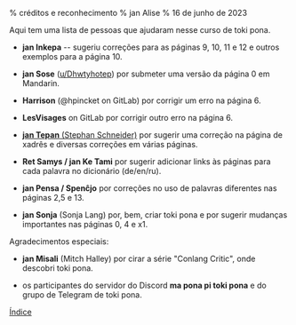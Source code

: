 % créditos e reconhecimento
% jan Alise
% 16 de junho de 2023

Aqui tem uma lista de pessoas que ajudaram nesse curso de toki pona.

* **jan Inkepa** -- sugeriu correções para as páginas 9, 10, 11 e 12 e outros
  exemplos para a página 10. 

* **jan Sose** ([u/Dhwtyhotep](https://reddit.com/u/Dhwtyhotep)) por submeter
  uma versão da página 0 em Mandarin.

* **Harrison** (@hpincket on GitLab) por corrigir um erro na página 6.

* **LesVisages** on GitLab por corrigir outro erro na página 6.

* [**jan Tepan** (Stephan Schneider)](https://github.com/stefichjo/toki-pona)
  por sugerir uma correção na página de xadrês e diversas correções em várias
  páginas.

* **Ret Samys / jan Ke Tami** por sugerir adicionar links às páginas para cada
  palavra no dicionário (de/en/ru).

* **jan Pensa / Spenĉjo** por correções no uso de palavras diferentes nas
  páginas 2,5 e 13.

* **jan Sonja** (Sonja Lang) por, bem, criar toki pona e por sugerir mudanças
  importantes nas páginas 0, 4 e x1.

Agradecimentos especiais:

* **jan Misali** (Mitch Halley) por cirar a série "Conlang Critic", onde
  descobri toki pona.

* os participantes do servidor do Discord **ma pona pi toki pona** e do grupo
  de Telegram de toki pona.

[Índice](pt)
